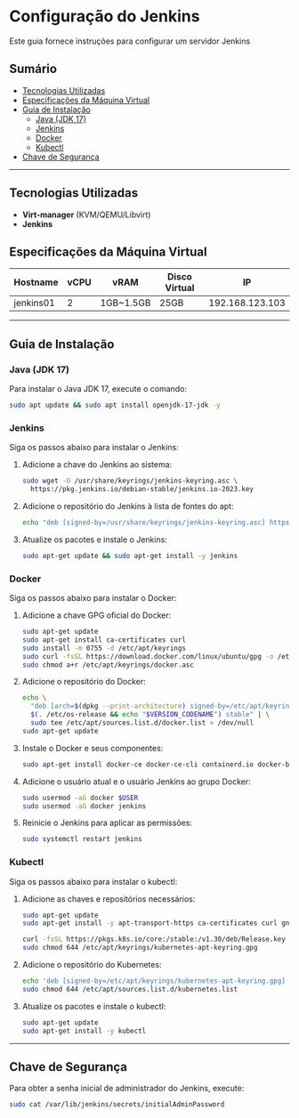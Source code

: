 # Configuração do Jenkins  

Este guia fornece instruções para configurar um servidor Jenkins

## Sumário  
- [Tecnologias Utilizadas](#tecnologias-utilizadas)
- [Especificações da Máquina Virtual](#especificações-da-máquina-virtual)
- [Guia de Instalação](#guia-de-instalação)
  - [Java (JDK 17)](#java-jdk-17)
  - [Jenkins](#jenkins)
  - [Docker](#docker)
  - [Kubectl](#kubectl)
- [Chave de Segurança](#chave-de-segurança)

---  

## Tecnologias Utilizadas  
- **Virt-manager** (KVM/QEMU/Libvirt)
- **Jenkins**

## Especificações da Máquina Virtual  

| Hostname   | vCPU | vRAM       | Disco Virtual | IP             |
|------------|------|------------|--------------|-----------------|
| jenkins01  | 2    | 1GB~1.5GB  | 25GB         | 192.168.123.103 |

---

## Guia de Instalação

### Java (JDK 17)
Para instalar o Java JDK 17, execute o comando:
```bash
sudo apt update && sudo apt install openjdk-17-jdk -y
```

### Jenkins
Siga os passos abaixo para instalar o Jenkins:

1. Adicione a chave do Jenkins ao sistema:
   ```bash
   sudo wget -O /usr/share/keyrings/jenkins-keyring.asc \
     https://pkg.jenkins.io/debian-stable/jenkins.io-2023.key 
   ```

2. Adicione o repositório do Jenkins à lista de fontes do apt:
   ```bash
   echo "deb [signed-by=/usr/share/keyrings/jenkins-keyring.asc] https://pkg.jenkins.io/debian-stable binary/" | sudo tee /etc/apt/sources.list.d/jenkins.list > /dev/null
   ```

3. Atualize os pacotes e instale o Jenkins:
   ```bash
   sudo apt-get update && sudo apt-get install -y jenkins
   ```

### Docker
Siga os passos abaixo para instalar o Docker:

1. Adicione a chave GPG oficial do Docker:
   ```bash
   sudo apt-get update
   sudo apt-get install ca-certificates curl  
   sudo install -m 0755 -d /etc/apt/keyrings
   sudo curl -fsSL https://download.docker.com/linux/ubuntu/gpg -o /etc/apt/keyrings/docker.asc
   sudo chmod a+r /etc/apt/keyrings/docker.asc
   ```

2. Adicione o repositório do Docker:
   ```bash
   echo \
     "deb [arch=$(dpkg --print-architecture) signed-by=/etc/apt/keyrings/docker.asc] https://download.docker.com/linux/ubuntu \
     $(. /etc/os-release && echo "$VERSION_CODENAME") stable" | \
     sudo tee /etc/apt/sources.list.d/docker.list > /dev/null
   sudo apt-get update
   ```

3. Instale o Docker e seus componentes:
   ```bash
   sudo apt-get install docker-ce docker-ce-cli containerd.io docker-buildx-plugin docker-compose-plugin -y
   ```

4. Adicione o usuário atual e o usuário Jenkins ao grupo Docker:
   ```bash
   sudo usermod -aG docker $USER
   sudo usermod -aG docker jenkins
   ```

5. Reinicie o Jenkins para aplicar as permissões:
   ```bash
   sudo systemctl restart jenkins
   ```

### Kubectl
Siga os passos abaixo para instalar o kubectl:

1. Adicione as chaves e repositórios necessários:
   ```bash
   sudo apt-get update
   sudo apt-get install -y apt-transport-https ca-certificates curl gnupg

   curl -fsSL https://pkgs.k8s.io/core:/stable:/v1.30/deb/Release.key | sudo gpg --dearmor -o /etc/apt/keyrings/kubernetes-apt-keyring.gpg
   sudo chmod 644 /etc/apt/keyrings/kubernetes-apt-keyring.gpg
   ```

2. Adicione o repositório do Kubernetes:
   ```bash
   echo 'deb [signed-by=/etc/apt/keyrings/kubernetes-apt-keyring.gpg] https://pkgs.k8s.io/core:/stable:/v1.30/deb/ /' | sudo tee /etc/apt/sources.list.d/kubernetes.list
   sudo chmod 644 /etc/apt/sources.list.d/kubernetes.list
   ```

3. Atualize os pacotes e instale o kubectl:
   ```bash
   sudo apt-get update
   sudo apt-get install -y kubectl
   ```

---

## Chave de Segurança
Para obter a senha inicial de administrador do Jenkins, execute:
```bash
sudo cat /var/lib/jenkins/secrets/initialAdminPassword
```
